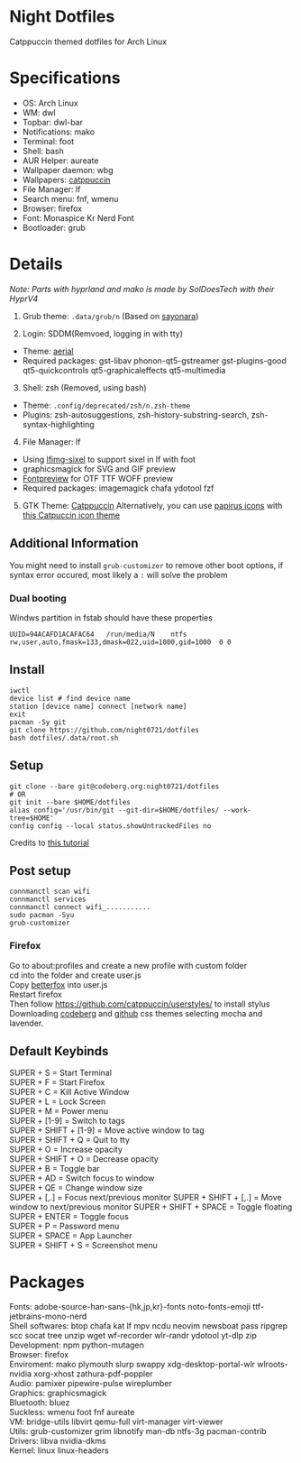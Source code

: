 # Night Dotfiles

Catppuccin themed dotfiles for Arch Linux

# Specifications
- OS: Arch Linux
- WM: dwl
- Topbar: dwl-bar
- Notifications: mako
- Terminal: foot
- Shell: bash
- AUR Helper: aureate
- Wallpaper daemon: wbg
- Wallpapers: [catppuccin](https://github.com/iQuickDev/catppuccin-wallpapers)
- File Manager: lf
- Search menu: fnf, wmenu
- Browser: firefox
- Font: Monaspice Kr Nerd Font
- Bootloader: grub

# Details
*Note: Parts with hyprland and mako is made by SolDoesTech with their HyprV4*

1. Grub theme: `.data/grub/n` (Based on [sayonara](https://github.com/samoht9277/dotfiles/tree/master/grub/themes/sayonara))

2. Login: SDDM(Remvoed, logging in with tty)
- Theme: [aerial](https://github.com/3ximus/aerial-sddm-theme)
- Required packages: gst-libav phonon-qt5-gstreamer gst-plugins-good qt5-quickcontrols qt5-graphicaleffects qt5-multimedia

3. Shell: zsh (Removed, using bash)
- Theme: `.config/deprecated/zsh/n.zsh-theme`
- Plugins: zsh-autosuggestions, zsh-history-substring-search, zsh-syntax-highlighting

4. File Manager: lf
- Using [lfimg-sixel](https://github.com/Anima-OS-Dev/lfimg-sixel) to support sixel in lf with foot
- graphicsmagick for SVG and GIF preview
- [Fontpreview](https://github.com/sdushantha/fontpreview) for OTF TTF WOFF preview
- Required packages: imagemagick chafa ydotool fzf

5. GTK Theme: [Catppuccin](https://github.com/ljmill/catppuccin-icons)
Alternatively, you can use [papirus icons](https://github.com/PapirusDevelopmentTeam/papirus-icon-theme) with [this Catpuccin icon theme](https://aur.archlinux.org/packages/papirus-folders-catppuccin-git)
## Additional Information

You might need to install `grub-customizer` to remove other boot options, if syntax error occured, most likely a `:` will solve the problem

### Dual booting
Windws partition in fstab should have these properties
```
UUID=94ACAFD1ACAFAC64   /run/media/N    ntfs        rw,user,auto,fmask=133,dmask=022,uid=1000,gid=1000  0 0
```

## Install

```
iwctl
device list # find device name
station [device name] connect [network name]
exit
pacman -Sy git
git clone https://github.com/night0721/dotfiles
bash dotfiles/.data/root.sh
```

## Setup

```
git clone --bare git@codeberg.org:night0721/dotfiles
# OR
git init --bare $HOME/dotfiles
alias config='/usr/bin/git --git-dir=$HOME/dotfiles/ --work-tree=$HOME'
config config --local status.showUntrackedFiles no
```
Credits to [this tutorial](https://www.atlassian.com/git/tutorials/dotfiles)

## Post setup

```
connmanctl scan wifi
connmanctl services
connmanctl connect wifi_...........
sudo pacman -Syu
grub-customizer
```

### Firefox

Go to about:profiles and create a new profile with custom folder  
cd into the folder and create user.js  
Copy [betterfox](https://raw.githubusercontent.com/yokoffing/Betterfox/main/user.js) into user.js   
Restart firefox  
Then follow https://github.com/catppuccin/userstyles/ to install stylus  
Downloading [codeberg](https://github.com/catppuccin/userstyles/tree/main/styles/codeberg) and [github](https://github.com/catppuccin/userstyles/tree/main/styles/github) css themes selecting mocha and lavender.  

## Default Keybinds

SUPER + S = Start Terminal  
SUPER + F = Start Firefox  
SUPER + C = Kill Active Window  
SUPER + L = Lock Screen  
SUPER + M = Power menu  
SUPER + [1-9] = Switch to tags  
SUPER + SHIFT + [1-9] = Move active window to tag  
SUPER + SHIFT + Q = Quit to tty  
SUPER + O = Increase opacity  
SUPER + SHIFT + O = Decrease opacity  
SUPER + B = Toggle bar  
SUPER + AD = Switch focus to window  
SUPER + QE = Change window size  
SUPER + [,.] = Focus next/previous monitor
SUPER + SHIFT + [,.] = Move window to next/previous monitor
SUPER + SHIFT + SPACE = Toggle floating  
SUPER + ENTER = Toggle focus  
SUPER + P = Password menu  
SUPER + SPACE = App Launcher  
SUPER + SHIFT + S = Screenshot menu  

# Packages

Fonts: adobe-source-han-sans-{hk,jp,kr}-fonts noto-fonts-emoji ttf-jetbrains-mono-nerd  
Shell softwares: btop chafa kat lf mpv ncdu neovim newsboat pass ripgrep scc socat tree unzip wget wf-recorder wlr-randr ydotool yt-dlp zip  
Development: npm python-mutagen  
Browser: firefox  
Enviroment: mako plymouth slurp swappy xdg-desktop-portal-wlr wlroots-nvidia xorg-xhost zathura-pdf-poppler  
Audio: pamixer pipewire-pulse wireplumber  
Graphics: graphicsmagick  
Bluetooth: bluez  
Suckless: wmenu foot fnf aureate  
VM: bridge-utils libvirt qemu-full virt-manager virt-viewer  
Utils: grub-customizer grim libnotify man-db ntfs-3g pacman-contrib  
Drivers: libva nvidia-dkms   
Kernel: linux linux-headers  
